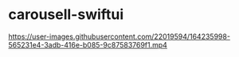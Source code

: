 # carousell-swiftui



https://user-images.githubusercontent.com/22019594/164235998-565231e4-3adb-416e-b085-9c87583769f1.mp4

